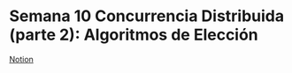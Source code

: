 # Semana 10 Concurrencia Distribuida (parte 2): Algoritmos de Elección

[Notion](https://mis-notas.notion.site/Semana-10-f173fe185b754ad0aa8e16ff02f897c8?pvs=4)
